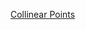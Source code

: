 [Collinear Points](https://coursera.cs.princeton.edu/algs4/assignments/collinear/specification.php)
